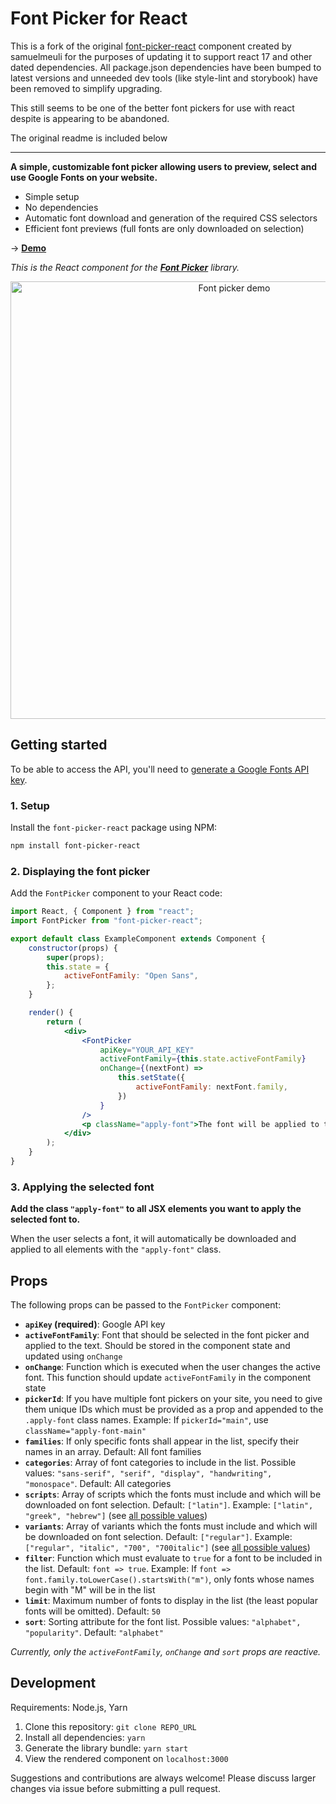 # Font Picker for React

This is a fork of the original [font-picker-react](https://github.com/samuelmeuli/font-picker-react) component created by samuelmeuli for the purposes of updating it to support react 17 and other dated dependencies. All package.json dependencies have been bumped to latest versions and unneeded dev tools (like style-lint and storybook) have been removed to simplify upgrading.

This still seems to be one of the better font pickers for use with react despite is appearing to be abandoned.

The original readme is included below

---

**A simple, customizable font picker allowing users to preview, select and use Google Fonts on your website.**

- Simple setup
- No dependencies
- Automatic font download and generation of the required CSS selectors
- Efficient font previews (full fonts are only downloaded on selection)

→ **[Demo](https://font-picker.samuelmeuli.com)**

_This is the React component for the [**Font Picker**](https://github.com/samuelmeuli/font-picker) library._

<p align="center">
  <img src=".github/demo.gif" width="700" alt="Font picker demo" />
</p>

## Getting started

To be able to access the API, you'll need to [generate a Google Fonts API key](https://developers.google.com/fonts/docs/developer_api#APIKey).

### 1. Setup

Install the `font-picker-react` package using NPM:

```sh
npm install font-picker-react
```

### 2. Displaying the font picker

Add the `FontPicker` component to your React code:

```jsx
import React, { Component } from "react";
import FontPicker from "font-picker-react";

export default class ExampleComponent extends Component {
	constructor(props) {
		super(props);
		this.state = {
			activeFontFamily: "Open Sans",
		};
	}

	render() {
		return (
			<div>
				<FontPicker
					apiKey="YOUR_API_KEY"
					activeFontFamily={this.state.activeFontFamily}
					onChange={(nextFont) =>
						this.setState({
							activeFontFamily: nextFont.family,
						})
					}
				/>
				<p className="apply-font">The font will be applied to this text.</p>
			</div>
		);
	}
}
```

### 3. Applying the selected font

**Add the class `"apply-font"` to all JSX elements you want to apply the selected font to.**

When the user selects a font, it will automatically be downloaded and applied to all elements with the `"apply-font"` class.

## Props

The following props can be passed to the `FontPicker` component:

- **`apiKey` (required)**: Google API key
- **`activeFontFamily`**: Font that should be selected in the font picker and applied to the text. Should be stored in the component state and updated using `onChange`
- **`onChange`**: Function which is executed when the user changes the active font. This function should update `activeFontFamily` in the component state
- **`pickerId`**: If you have multiple font pickers on your site, you need to give them unique IDs which must be provided as a prop and appended to the `.apply-font` class names. Example: If `pickerId="main"`, use `className="apply-font-main"`
- **`families`**: If only specific fonts shall appear in the list, specify their names in an array. Default: All font families
- **`categories`**: Array of font categories to include in the list. Possible values: `"sans-serif", "serif", "display", "handwriting", "monospace"`. Default: All categories
- **`scripts`**: Array of scripts which the fonts must include and which will be downloaded on font selection. Default: `["latin"]`. Example: `["latin", "greek", "hebrew"]` (see [all possible values](https://github.com/samuelmeuli/font-picker/blob/master/src/shared/types.ts))
- **`variants`**: Array of variants which the fonts must include and which will be downloaded on font selection. Default: `["regular"]`. Example: `["regular", "italic", "700", "700italic"]` (see [all possible values](https://github.com/samuelmeuli/font-picker/blob/master/src/shared/types.ts))
- **`filter`**: Function which must evaluate to `true` for a font to be included in the list. Default: `font => true`. Example: If `font => font.family.toLowerCase().startsWith("m")`, only fonts whose names begin with "M" will be in the list
- **`limit`**: Maximum number of fonts to display in the list (the least popular fonts will be omitted). Default: `50`
- **`sort`**: Sorting attribute for the font list. Possible values: `"alphabet", "popularity"`. Default: `"alphabet"`

_Currently, only the `activeFontFamily`, `onChange` and `sort` props are reactive._

## Development

Requirements: Node.js, Yarn

1. Clone this repository: `git clone REPO_URL`
2. Install all dependencies: `yarn`
3. Generate the library bundle: `yarn start`
4. View the rendered component on `localhost:3000`

Suggestions and contributions are always welcome! Please discuss larger changes via issue before submitting a pull request.

